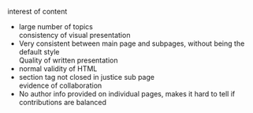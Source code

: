 interest of content <br/>
* large number of topics<br/>
consistency of visual presentation<br/>
* Very consistent between main page and subpages, without being the default style<br/>
Quality of written presentation <br/>
* normal
validity of HTML <br/>
* section tag not closed in justice sub page<br/>
evidence of collaboration
* No author info provided on individual pages, makes it hard to tell if contributions are balanced<br/>
